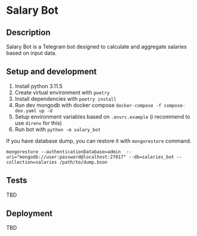 # Salary Bot

## Description

Salary Bot is a Telegram bot designed to calculate and aggregate salaries based on input data.

## Setup and development

1. Install python 3.11.5
2. Create virtual environment with `poetry`
3. Install dependencies with `poetry install`
4. Run dev mongodb with docker compose `docker-compose -f compose-dev.yaml up -d`
5. Setup environment variables based on `.envrc.example` (i recommend to use `direnv` for this)
6. Run bot with `python -m salary_bot`

If you have database dump, you can restore it with `mongorestore` command.

```shell
mongorestore --authenticationDatabase=admin  --uri="mongodb://user:password@localhost:27017" --db=salaries_bot --collection=salaries /path/to/dump.bson
```

## Tests

TBD

## Deployment

TBD
